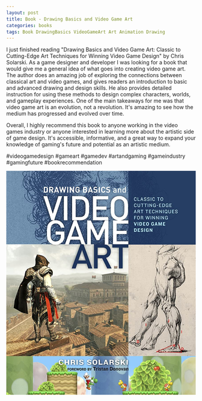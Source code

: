 ```yaml
---
layout: post
title: Book - Drawing Basics and Video Game Art
categories: books
tags: Book DrawingBasics VideoGameArt Art Animation Drawing
---
```


I just finished reading "Drawing Basics and Video Game Art: Classic to Cutting-Edge Art Techniques for Winning Video Game Design" by Chris Solarski. As a game designer and developer I was looking for a book that would give me a general idea of what goes into creating video game art. The author does an amazing job of exploring the connections between classical art and video games, and gives readers an introduction to basic and advanced drawing and design skills. He also provides detailed instruction for using these methods to design complex characters, worlds, and gameplay experiences. One of the main takeaways for me was that video game art is an evolution, not a revolution. It's amazing to see how the medium has progressed and evolved over time. 

Overall, I highly recommend this book to anyone working in the video games industry or anyone interested in learning more about the artistic side of game design. It's accessible, informative, and a great way to expand your knowledge of gaming's future and potential as an artistic medium.

#videogamedesign #gameart #gamedev #artandgaming #gameindustry #gamingfuture #bookrecommendation

![Book Cover](/assets/images/drawing_basics_and_video_game_art_book_cover.jpg)